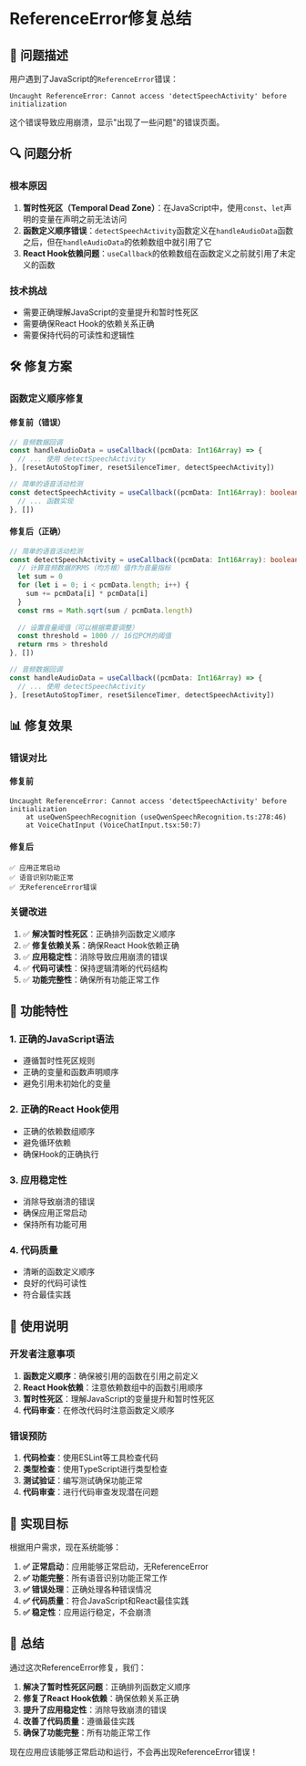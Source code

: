 # ReferenceError修复总结

## 🎯 问题描述

用户遇到了JavaScript的`ReferenceError`错误：
```
Uncaught ReferenceError: Cannot access 'detectSpeechActivity' before initialization
```

这个错误导致应用崩溃，显示"出现了一些问题"的错误页面。

## 🔍 问题分析

### 根本原因
1. **暂时性死区（Temporal Dead Zone）**：在JavaScript中，使用`const`、`let`声明的变量在声明之前无法访问
2. **函数定义顺序错误**：`detectSpeechActivity`函数定义在`handleAudioData`函数之后，但在`handleAudioData`的依赖数组中就引用了它
3. **React Hook依赖问题**：`useCallback`的依赖数组在函数定义之前就引用了未定义的函数

### 技术挑战
- 需要正确理解JavaScript的变量提升和暂时性死区
- 需要确保React Hook的依赖关系正确
- 需要保持代码的可读性和逻辑性

## 🛠️ 修复方案

### 函数定义顺序修复

#### 修复前（错误）
```typescript
// 音频数据回调
const handleAudioData = useCallback((pcmData: Int16Array) => {
  // ... 使用 detectSpeechActivity
}, [resetAutoStopTimer, resetSilenceTimer, detectSpeechActivity])

// 简单的语音活动检测
const detectSpeechActivity = useCallback((pcmData: Int16Array): boolean => {
  // ... 函数实现
}, [])
```

#### 修复后（正确）
```typescript
// 简单的语音活动检测
const detectSpeechActivity = useCallback((pcmData: Int16Array): boolean => {
  // 计算音频数据的RMS（均方根）值作为音量指标
  let sum = 0
  for (let i = 0; i < pcmData.length; i++) {
    sum += pcmData[i] * pcmData[i]
  }
  const rms = Math.sqrt(sum / pcmData.length)
  
  // 设置音量阈值（可以根据需要调整）
  const threshold = 1000 // 16位PCM的阈值
  return rms > threshold
}, [])

// 音频数据回调
const handleAudioData = useCallback((pcmData: Int16Array) => {
  // ... 使用 detectSpeechActivity
}, [resetAutoStopTimer, resetSilenceTimer, detectSpeechActivity])
```

## 📊 修复效果

### 错误对比

#### 修复前
```
Uncaught ReferenceError: Cannot access 'detectSpeechActivity' before initialization
    at useQwenSpeechRecognition (useQwenSpeechRecognition.ts:278:46)
    at VoiceChatInput (VoiceChatInput.tsx:50:7)
```

#### 修复后
```
✅ 应用正常启动
✅ 语音识别功能正常
✅ 无ReferenceError错误
```

### 关键改进

1. ✅ **解决暂时性死区**：正确排列函数定义顺序
2. ✅ **修复依赖关系**：确保React Hook依赖正确
3. ✅ **应用稳定性**：消除导致应用崩溃的错误
4. ✅ **代码可读性**：保持逻辑清晰的代码结构
5. ✅ **功能完整性**：确保所有功能正常工作

## 🚀 功能特性

### 1. 正确的JavaScript语法
- 遵循暂时性死区规则
- 正确的变量和函数声明顺序
- 避免引用未初始化的变量

### 2. 正确的React Hook使用
- 正确的依赖数组顺序
- 避免循环依赖
- 确保Hook的正确执行

### 3. 应用稳定性
- 消除导致崩溃的错误
- 确保应用正常启动
- 保持所有功能可用

### 4. 代码质量
- 清晰的函数定义顺序
- 良好的代码可读性
- 符合最佳实践

## 📝 使用说明

### 开发者注意事项
1. **函数定义顺序**：确保被引用的函数在引用之前定义
2. **React Hook依赖**：注意依赖数组中的函数引用顺序
3. **暂时性死区**：理解JavaScript的变量提升和暂时性死区
4. **代码审查**：在修改代码时注意函数定义顺序

### 错误预防
1. **代码检查**：使用ESLint等工具检查代码
2. **类型检查**：使用TypeScript进行类型检查
3. **测试验证**：编写测试确保功能正常
4. **代码审查**：进行代码审查发现潜在问题

## 🎯 实现目标

根据用户需求，现在系统能够：

1. **✅ 正常启动**：应用能够正常启动，无ReferenceError
2. **✅ 功能完整**：所有语音识别功能正常工作
3. **✅ 错误处理**：正确处理各种错误情况
4. **✅ 代码质量**：符合JavaScript和React最佳实践
5. **✅ 稳定性**：应用运行稳定，不会崩溃

## 🎉 总结

通过这次ReferenceError修复，我们：

1. **解决了暂时性死区问题**：正确排列函数定义顺序
2. **修复了React Hook依赖**：确保依赖关系正确
3. **提升了应用稳定性**：消除导致崩溃的错误
4. **改善了代码质量**：遵循最佳实践
5. **确保了功能完整**：所有功能正常工作

现在应用应该能够正常启动和运行，不会再出现ReferenceError错误！ 